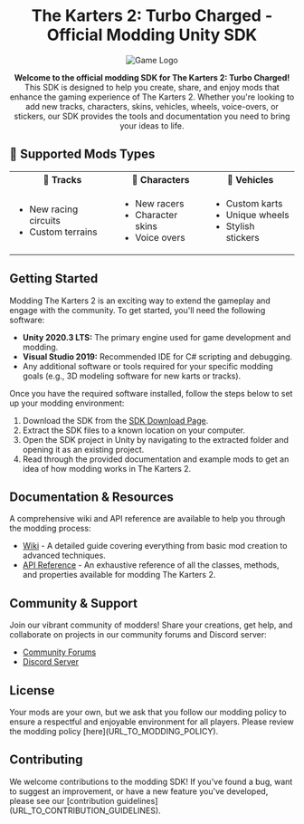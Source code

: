 <h1 align="center">The Karters 2: Turbo Charged - Official Modding Unity SDK</h1>

<p align="center">
  <img src="URL_TO_YOUR_GAME_LOGO" alt="Game Logo">
</p>

<p align="center">
  <b>Welcome to the official modding SDK for The Karters 2: Turbo Charged!</b><br>
  This SDK is designed to help you create, share, and enjoy mods that enhance the gaming experience of The Karters 2. Whether you're looking to add new tracks, characters, skins, vehicles, wheels, voice-overs, or stickers, our SDK provides the tools and documentation you need to bring your ideas to life.
</p>

<h2>🔧 Supported Mods Types</h2>

<table>
<tr>
    <th>🏁 Tracks</th>
    <th>👤 Characters</th>
    <th>🚗 Vehicles</th>
</tr>
<tr>
    <td>
        <ul>
            <li>New racing circuits</li>
            <li>Custom terrains</li>
        </ul>
    </td>
    <td>
        <ul>
            <li>New racers</li>
            <li>Character skins</li>
            <li>Voice overs</li>
        </ul>
    </td>
    <td>
        <ul>
            <li>Custom karts</li>
            <li>Unique wheels</li>
            <li>Stylish stickers</li>
        </ul>
    </td>
</tr>
</table>


<h2>Getting Started</h2>
<p>
  Modding The Karters 2 is an exciting way to extend the gameplay and engage with the community. To get started, you'll need the following software:
</p>

<ul>
  <li><b>Unity 2020.3 LTS:</b> The primary engine used for game development and modding.</li>
  <li><b>Visual Studio 2019:</b> Recommended IDE for C# scripting and debugging.</li>
  <li>Any additional software or tools required for your specific modding goals (e.g., 3D modeling software for new karts or tracks).</li>
</ul>

<p>Once you have the required software installed, follow the steps below to set up your modding environment:</p>

<ol>
  <li>Download the SDK from the <a href="URL_TO_SDK_DOWNLOAD">SDK Download Page</a>.</li>
  <li>Extract the SDK files to a known location on your computer.</li>
  <li>Open the SDK project in Unity by navigating to the extracted folder and opening it as an existing project.</li>
  <li>Read through the provided documentation and example mods to get an idea of how modding works in The Karters 2.</li>
</ol>

<h2>Documentation & Resources</h2>
<p>
  A comprehensive wiki and API reference are available to help you through the modding process:
</p>

<ul>
  <li><a href="URL_TO_WIKI">Wiki</a> - A detailed guide covering everything from basic mod creation to advanced techniques.</li>
  <li><a href="URL_TO_API_REFERENCE">API Reference</a> - An exhaustive reference of all the classes, methods, and properties available for modding The Karters 2.</li>
</ul>

<h2>Community & Support</h2>
<p>
  Join our vibrant community of modders! Share your creations, get help, and collaborate on projects in our community forums and Discord server:
</p>

<ul>
  <li><a href="URL_TO_FORUMS">Community Forums</a></li>
  <li><a href="URL_TO_DISCORD">Discord Server</a></li>
</ul>

<h2>License</h2>
<p>
  Your mods are your own, but we ask that you follow our modding policy to ensure a respectful and enjoyable environment for all players. Please review the modding policy [here](URL_TO_MODDING_POLICY).
</p>

<h2>Contributing</h2>
<p>
  We welcome contributions to the modding SDK! If you've found a bug, want to suggest an improvement, or have a new feature you've developed, please see our [contribution guidelines](URL_TO_CONTRIBUTION_GUIDELINES).
</p>
